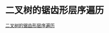 # 二叉树的锯齿形层序遍历
<a href="https://leetcode-cn.com/problems/binary-tree-zigzag-level-order-traversal/" target="_blank">二叉树的锯齿形层序遍历</a>